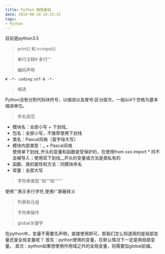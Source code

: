 ```yaml
---
title: Python 编程基础
date: 2019-08-29 19:15:33
tags:
- Python
---
```

目前是python3.5
> print() 和 n=input()

> 单行注释# 多行'''

> 编码声明
```
# -*- coding:utf-8 -*-
```
> 缩进<br>

Python没有分割代码块符号，以缩进以及冒号:区分层次，一般以4个空格为基本缩进单位。
> 命名规范
 + 模块名：全部小写 + 下划线_
 + 包名：全部小写，不推荐使用下划线
 + 类名：Pascal风格（首字母大写）
 + 模块内部类型：_ + Pascal风格<br>
 使用单下划线_开头的变量和函数是受保护的，在使用from xxx import * 时不会被导入；使用双下划线__开头的变量或方法是类私有的
 + 函数、类的属性和方法：同模块命名
 + 常量：全部大写
 
>字符串类型''和""和''''''<br>

使用'''表示多行字符,使用r''屏蔽转义
> 列表和元组

> 字符串操作

> global关键字

在python中，变量不需要先声明，直接使用即可，那我们怎么知道用的是局部变量还是全局变量呢？
首先：python使用的变量，在默认情况下一定是用局部变量。
其次：python如果想使用作用域之外的全局变量，则需要加global前缀。